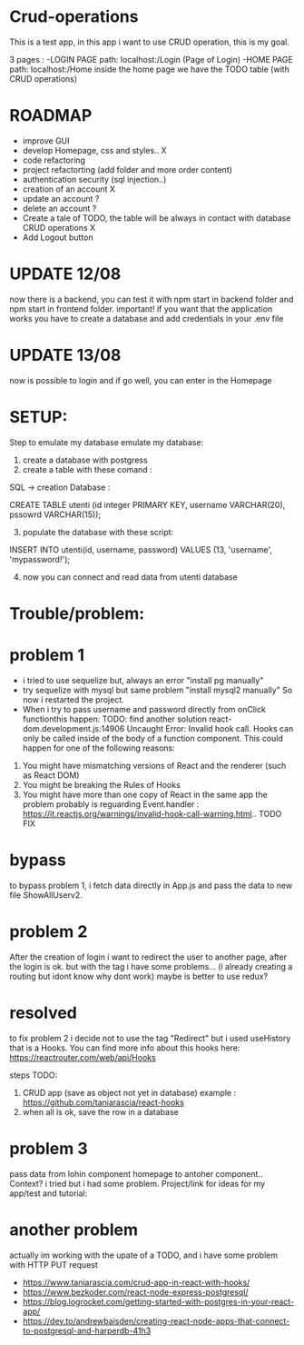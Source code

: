 # Crud-operations
This is a test app, in this app i want to use CRUD operation, this is my goal.

3 pages :
-LOGIN PAGE path: localhost:<port>/Login (Page of Login)
-HOME PAGE path: localhost:<port>/Home 
inside the home page we have the TODO table (with CRUD operations)
# ROADMAP

- improve GUI
- develop Homepage, css and styles.. X
- code refactoring
- project refactorting (add folder and more order content)
- authentication security (sql injection..)
- creation of an account X
- update an account ?
- delete an account  ?
- Create a tale of TODO, the table will be always in contact with database CRUD operations X
- Add Logout button


# UPDATE 12/08

now there is a backend, you can test it with npm start in backend folder
and npm start in frontend folder.
important! if you want that the application works you have to create a database and add credentials in your .env file

# UPDATE 13/08

now is possible to login and if  go well, you can enter in the Homepage


# SETUP:

Step to emulate my database emulate my database:

1. create a database with postgress
2. create a table with these comand :

SQL -> creation Database :

CREATE TABLE utenti (id  integer PRIMARY KEY, username VARCHAR(20), pssowrd VARCHAR(15));

3. populate the database with these script:

INSERT INTO utenti(id, username, password)
	VALUES (13, 'username', 'mypassword!');
  
4. now you can connect and read data from utenti database



# Trouble/problem:

# problem 1
- i tried to use sequelize but, always an error "install pg manually"
- try sequelize with mysql but same problem "install mysql2 manually"
So now i restarted the project.
- When i try to pass username and password directly from onClick functionthis happen: 
TODO: find another solution
react-dom.development.js:14906 Uncaught Error: Invalid hook call. Hooks can only be called inside of the body of a function component. This could happen for one of the following reasons:
1. You might have mismatching versions of React and the renderer (such as React DOM)
2. You might be breaking the Rules of Hooks
3. You might have more than one copy of React in the same app
the problem probably is reguarding Event.handler : https://it.reactjs.org/warnings/invalid-hook-call-warning.html.. TODO FIX
# bypass

to bypass problem 1, i fetch data directly in App.js and pass the data to new file ShowAllUserv2.	


# problem 2

After the creation of login i want to redirect the user to another page, after the login is ok.
but with the tag <Redirect to="/..."/> i have some problems... (i already creating a routing but idont know why dont work)
maybe is better to use redux?

# resolved

to fix problem 2 i decide not to use  the tag "Redirect" but i used useHistory that is a Hooks.
You can find more info about this hooks here: https://reactrouter.com/web/api/Hooks


steps TODO:

1. CRUD app (save as object not yet in database) example : https://github.com/taniarascia/react-hooks
2. when all is ok, save the row in a database

# problem 3
pass data from lohin component homepage to antoher component..
Context? i tried but i had some problem.
Project/link for ideas for my app/test and tutorial:

# another problem

actually im working with the upate of a TODO, and i have some problem with HTTP PUT request

- https://www.taniarascia.com/crud-app-in-react-with-hooks/
- https://www.bezkoder.com/react-node-express-postgresql/
- https://blog.logrocket.com/getting-started-with-postgres-in-your-react-app/
- https://dev.to/andrewbaisden/creating-react-node-apps-that-connect-to-postgresql-and-harperdb-41h3
